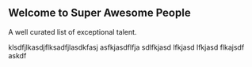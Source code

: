 ## Welcome to Super Awesome People

A well curated list of exceptional talent.

klsdfjlkasdjflksadfjlasdkfasj
asfkjasdflfja
sdlfkjasd
lfkjasd
lfkjasd
flkajsdf
askdf